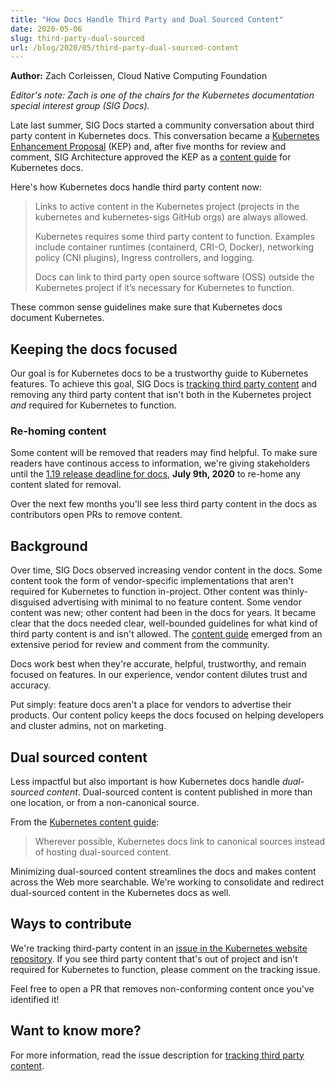 ```yaml
---
title: "How Docs Handle Third Party and Dual Sourced Content"
date: 2020-05-06
slug: third-party-dual-sourced
url: /blog/2020/05/third-party-dual-sourced-content
---
```


**Author:** Zach Corleissen, Cloud Native Computing Foundation

*Editor's note: Zach is one of the chairs for the Kubernetes documentation special interest group (SIG Docs).*

Late last summer, SIG Docs started a community conversation about third party content in Kubernetes docs. This conversation became a [Kubernetes Enhancement Proposal](https://github.com/kubernetes/enhancements/pull/1327) (KEP) and, after five months for review and comment, SIG Architecture approved the KEP as a [content guide](/docs/contribute/style/content-guide/) for Kubernetes docs.

Here's how Kubernetes docs handle third party content now:

> Links to active content in the Kubernetes project (projects in the kubernetes and kubernetes-sigs GitHub orgs) are always allowed.
>
> Kubernetes requires some third party content to function. Examples include container runtimes (containerd, CRI-O, Docker), networking policy (CNI plugins), Ingress controllers, and logging.
>
> Docs can link to third party open source software (OSS) outside the Kubernetes project if it’s necessary for Kubernetes to function.

These common sense guidelines make sure that Kubernetes docs document Kubernetes.

## Keeping the docs focused

Our goal is for Kubernetes docs to be a trustworthy guide to Kubernetes features. To achieve this goal, SIG Docs is [tracking third party content](https://github.com/kubernetes/website/issues/20232) and removing any third party content that isn't both in the Kubernetes project _and_ required for Kubernetes to function.

### Re-homing content

Some content will be removed that readers may find helpful. To make sure readers have continous access to information, we're giving stakeholders until the [1.19 release deadline for docs](https://github.com/kubernetes/sig-release/tree/master/releases/release-1.19), **July 9th, 2020** to re-home any content slated for removal.

Over the next few months you'll see less third party content in the docs as contributors open PRs to remove content.

## Background

Over time, SIG Docs observed increasing vendor content in the docs. Some content took the form of vendor-specific implementations that aren't required for Kubernetes to function in-project. Other content was thinly-disguised advertising with minimal to no feature content. Some vendor content was new; other content had been in the docs for years. It became clear that the docs needed clear, well-bounded guidelines for what kind of third party content is and isn't allowed. The [content guide](https://kubernetes.io/docs/contribute/content-guide/) emerged from an extensive period for review and comment from the community.

Docs work best when they're accurate, helpful, trustworthy, and remain focused on features. In our experience, vendor content dilutes trust and accuracy. 

Put simply: feature docs aren't a place for vendors to advertise their products. Our content policy keeps the docs focused on helping developers and cluster admins, not on marketing.

## Dual sourced content

Less impactful but also important is how Kubernetes docs handle _dual-sourced content_. Dual-sourced content is content published in more than one location, or from a non-canonical source.

From the [Kubernetes content guide](https://kubernetes.io/docs/contribute/style/content-guide/#dual-sourced-content):

> Wherever possible, Kubernetes docs link to canonical sources instead of hosting dual-sourced content.

Minimizing dual-sourced content streamlines the docs and makes content across the Web more searchable. We're working to consolidate and redirect dual-sourced content in the Kubernetes docs as well.

## Ways to contribute

We're tracking third-party content in an [issue in the Kubernetes website repository](https://github.com/kubernetes/website/issues/20232). If you see third party content that's out of project and isn't required for Kubernetes to function, please comment on the tracking issue. 

Feel free to open a PR that removes non-conforming content once you've identified it!

## Want to know more?

For more information, read the issue description for [tracking third party content](https://github.com/kubernetes/website/issues/20232).  